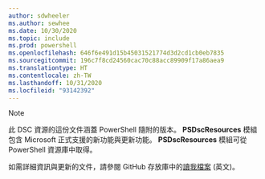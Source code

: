 ```yaml
---
author: sdwheeler
ms.author: sewhee
ms.date: 10/30/2020
ms.topic: include
ms.prod: powershell
ms.openlocfilehash: 646f6e491d15b45031521774d3d2cd1cb0eb7835
ms.sourcegitcommit: 196c7f8cd24560cac70c88acc89909f17a86aea9
ms.translationtype: HT
ms.contentlocale: zh-TW
ms.lasthandoff: 10/31/2020
ms.locfileid: "93142392"
---
```

> [!NOTE]
> 此 DSC 資源的這份文件涵蓋 PowerShell 隨附的版本。 **PSDscResources** 模組包含 Microsoft 正式支援的新功能與更新功能。
> **PSDscResources** 模組可從 PowerShell 資源庫中取得。
>
> 如需詳細資訊與更新的文件，請參閱 GitHub 存放庫中的[讀我檔案](https://github.com/PowerShell/PSDscResources/blob/dev/README.md) \(英文\)。
